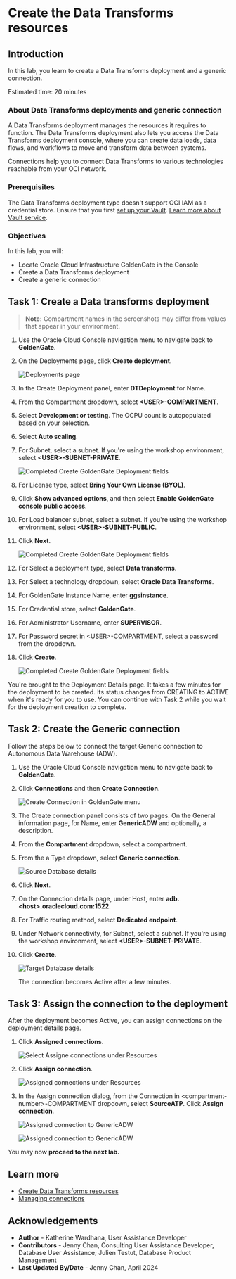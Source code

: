 # Create the Data Transforms resources

## Introduction

In this lab, you learn to create a Data Transforms deployment and a generic connection.

Estimated time: 20 minutes

### About Data Transforms deployments and generic connection 

A Data Transforms deployment manages the resources it requires to function. The Data Transforms deployment also lets you access the Data Transforms deployment console, where you can create data loads, data flows, and workflows to move and transform data between systems.

Connections help you to connect Data Transforms to various technologies reachable from your OCI network.

### Prerequisites

The Data Transforms deployment type doesn't support OCI IAM as a credential store. Ensure that you first [set up your Vault](https://docs.oracle.com/en-us/iaas/Content/KeyManagement/Tasks/managingvaults_topic-To_create_a_new_vault.htm#createnewvault). [Learn more about Vault service](https://docs.oracle.com/en-us/iaas/Content/KeyManagement/Concepts/keyoverview.htm).

### Objectives

In this lab, you will:
* Locate Oracle Cloud Infrastructure GoldenGate in the Console
* Create a Data Transforms deployment
* Create a generic connection

## Task 1: Create a Data transforms deployment

> **Note:** Compartment names in the screenshots may differ from values that appear in your environment.

1.  Use the Oracle Cloud Console navigation menu to navigate back to **GoldenGate**.

2.  On the Deployments page, click **Create deployment**.

    ![Deployments page](./images/01-02-create-deployment.png " ")

3.  In the Create Deployment panel, enter **DTDeployment** for Name.

4.  From the Compartment dropdown, select **&lt;USER&gt;-COMPARTMENT**.

5.  Select **Development or testing**. The OCPU count is autopopulated based on your selection.

6. Select **Auto scaling**.

7.  For Subnet, select a subnet. If you're using the workshop environment, select **&lt;USER&gt;-SUBNET-PRIVATE**.

    ![Completed Create GoldenGate Deployment fields](./images/01-07-create-deployment-general-info.png " ")

8.  For License type, select **Bring Your Own License (BYOL)**.

9. Click **Show advanced options**, and then select **Enable GoldenGate console public access**.

10. For Load balancer subnet, select a subnet. If you're using the workshop environment, select **&lt;USER&gt;-SUBNET-PUBLIC**.

11. Click **Next**.

    ![Completed Create GoldenGate Deployment fields](./images/01-12-create-deployment-general-info.png " ")

12. For Select a deployment type, select **Data transforms**.

13. For Select a technology dropdown, select **Oracle Data Transforms**.

14. For GoldenGate Instance Name, enter **ggsinstance**.

15. For Credential store, select **GoldenGate**.

16. For Administrator Username, enter **SUPERVISOR**.

17. For Password secret in &lt;USER&gt;-COMPARTMENT, select a password from the dropdown.

18. Click **Create**.

    ![Completed Create GoldenGate Deployment fields](./images/01-19-create-deployment-general-info.png " ")

You're brought to the Deployment Details page. It takes a few minutes for the deployment to be created. Its status changes from CREATING to ACTIVE when it's ready for you to use. You can continue with Task 2 while you wait for the deployment creation to complete.

## Task 2: Create the Generic connection

Follow the steps below to connect the target Generic connection to Autonomous Data Warehouse (ADW).

1.  Use the Oracle Cloud Console navigation menu to navigate back to **GoldenGate**.

2.  Click **Connections** and then **Create Connection**.

    ![Create Connection in GoldenGate menu](./images/02-02-create-connection.png " ")

3.  The Create connection panel consists of two pages. On the General information page, for Name, enter **GenericADW** and optionally, a description.

4.  From the **Compartment** dropdown, select a compartment.

5.  From the a Type dropdown, select **Generic connection**.

    ![Source Database details](./images/02-05-general-info.png " ")

6.  Click **Next**.

7. On the Connection details page, under Host, enter **adb.&lt;host&gt;.oraclecloud.com:1522**.

8. For Traffic routing method, select **Dedicated endpoint**.

9. Under Network connectivity, for Subnet, select a subnet. If you're using the workshop environment, select **&lt;USER&gt;-SUBNET-PRIVATE**.

10. Click **Create**.

    ![Target Database details](./images/02-10-connection-details.png " ")

    The connection becomes Active after a few minutes.

## Task 3: Assign the connection to the deployment

After the deployment becomes Active, you can assign connections on the deployment details page.

1. Click **Assigned connections**.

    ![Select Assigne connections under Resources](./images/06-01-assign-connection.png " ")

2. Click **Assign connection**.

    ![Assigned connections under Resources](./images/06-02-select-assign-connection.png " ")

3. In the Assign connection dialog, from the Connection in &lt;compartment-number&gt;-COMPARTMENT dropdown, select **SourceATP**. Click **Assign connection**.

    ![Assigned connection to GenericADW](./images/06-03a-assigne-genericadw.png " ") 

    ![Assigned connection to GenericADW](./images/06-03b-connection-assigned.png " ") 

You may now **proceed to the next lab.**

## Learn more

* [Create Data Transforms resources](https://docs.oracle.com/en/cloud/paas/goldengate-service/cstlg/index.html)
* [Managing connections](https://docs.oracle.com/en/cloud/paas/goldengate-service/mcjzr/index.html)

## Acknowledgements
* **Author** - Katherine Wardhana, User Assistance Developer
* **Contributors** -  Jenny Chan, Consulting User Assistance Developer, Database User Assistance; Julien Testut, Database Product Management
* **Last Updated By/Date** - Jenny Chan, April 2024